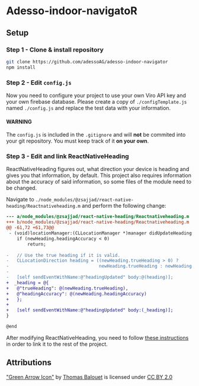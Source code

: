 # **A**desso-indoor-navigato**R**

## Setup

### Step 1 - Clone & install repository
```bash
git clone https://github.com/adessoAG/adesso-indoor-navigator
npm install
```

### Step 2 - Edit `config.js`
Now you need to configure your project to use your own Viro API key and your own firebase database. Please create a copy of `./configTemplate.js` named `./config.js` and replace the test data with your information.

#### WARNING
The `config.js` is included in the `.gitignore` and will **not** be commited into your git repository. You must keep track of it **on your own**.

### Step 3 - Edit and link ReactNativeHeading
ReactNativeHeading figures out, what direction your device is heading and gives you that information, by default. This project also requires information about the accuracy of said information, so some files of the module need to be changed.

Navigate to `./node_modules/@zsajjad/react-native-heading/Reactnativeheading.m` and perform the following change:

```diff
--- a/node_modules/@zsajjad/react-native-heading/Reactnativeheading.m
+++ b/node_modules/@zsajjad/react-native-heading/Reactnativeheading.m
@@ -61,72 +61,73@@
 - (void)locationManager:(CLLocationManager *)manager didUpdateHeading:(CLHeading *)newHeading {
    if (newHeading.headingAccuracy < 0)
        return;
    
-   // Use the true heading if it is valid.
-   CLLocationDirection heading = ((newHeading.trueHeading > 0) ?
-                                  newHeading.trueHeading : newHeading.magneticHeading);
-   
-   [self sendEventWithName:@"headingUpdated" body:@(heading)];
+  _heading = @{
+   @"trueHeading": @(newHeading.trueHeading),
+   @"headingAccuracy": @(newHeading.headingAccuracy)
+   };
+
+   [self sendEventWithName:@"headingUpdated" body:(_heading)];
}

@end
```

After modifying ReactNativeHeading, you need to follow [these instructions](https://github.com/zsajjad/react-native-heading/blob/master/README.md#setup) in order to link it to the rest of the project.

## Attributions
["Green Arrow Icon"](https://poly.google.com/view/7eaXP_9tC-e) by [Thomas Balouet](https://poly.google.com/user/3hZPO-XRoBS) is licensed under [CC BY 2.0](https://creativecommons.org/licenses/by/2.0/)